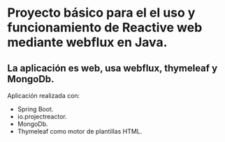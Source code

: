 # Proyecto básico para el el uso y funcionamiento de Reactive web mediante webflux en Java.

## La aplicación es web, usa webflux, thymeleaf y MongoDb.
  

Aplicación realizada con:

* Spring Boot.
* io.projectreactor.
* MongoDb.
* Thymeleaf como motor de plantillas HTML.